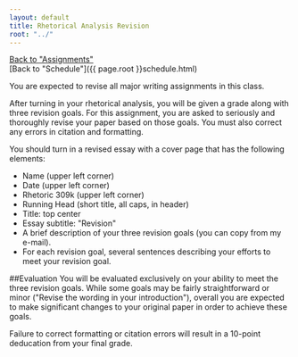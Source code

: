```yaml
---
layout: default
title: Rhetorical Analysis Revision
root: "../"
---
```

[Back to "Assignments"](index.html)  
[Back to "Schedule"]({{ page.root }}schedule.html)  

You are expected to revise all major writing assignments in this class.

After turning in your rhetorical analysis, you will be given a grade along with three revision goals. For this assignment, you are asked to seriously and thoroughly revise your paper based on those goals. You must also correct any errors in citation and formatting.

You should turn in a revised essay with a cover page that has the following elements:
* Name (upper left corner)
* Date (upper left corner)
* Rhetoric 309k (upper left corner)
* Running Head (short title, all caps, in header)
* Title: top center
* Essay subtitle: "Revision"
* A brief description of your three revision goals (you can copy from my e-mail).
* For each revision goal, several sentences describing your efforts to meet your revision goal.  

##Evaluation
You will be evaluated exclusively on your ability to meet the three revision goals. While some goals may be fairly straightforward or minor ("Revise the wording in your introduction"), overall you are expected to make significant changes to your original paper in order to achieve these goals.

Failure to correct formatting or citation errors will result in a 10-point deducation from your final grade.